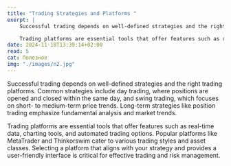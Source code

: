 ```yaml
---
title: "Trading Strategies and Platforms "
exerpt: |
    Successful trading depends on well-defined strategies and the right trading platforms. Common strategies include day trading, where positions are opened and closed within the same day, and swing trading, which focuses on short- to medium-term price trends. Long-term strategies like position trading emphasize fundamental analysis and market trends.

    Trading platforms are essential tools that offer features such as real-time data, charting tools, and automated trading options. Popular platforms like MetaTrader and Thinkorswim cater to various trading styles and asset classes. Selecting a platform that aligns with your strategy and provides a user-friendly interface is critical for effective trading and risk management.
date: 2024-11-18T13:39:14+02:00
read: 5
cat: Полезное
img: "./images/n2.jpg"
---
```

<!--StartFragment-->
Successful trading depends on well-defined strategies and the right trading platforms. Common strategies include day trading, where positions are opened and closed within the same day, and swing trading, which focuses on short- to medium-term price trends. Long-term strategies like position trading emphasize fundamental analysis and market trends.

Trading platforms are essential tools that offer features such as real-time data, charting tools, and automated trading options. Popular platforms like MetaTrader and Thinkorswim cater to various trading styles and asset classes. Selecting a platform that aligns with your strategy and provides a user-friendly interface is critical for effective trading and risk management.
<!--EndFragment-->